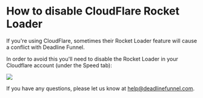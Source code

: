 # How to disable CloudFlare Rocket Loader

If you're using CloudFlare, sometimes their Rocket Loader feature will cause a conflict with Deadline Funnel.

In order to avoid this you'll need to disable the Rocket Loader in your Cloudflare account \(under the Speed tab\):

![](https://d33v4339jhl8k0.cloudfront.net/docs/assets/53974d6ce4b0c76107b109d1/images/5a148f2e042863319924a6a9/file-6Pf1aL4AaL.png)

If you have any questions, please let us know at [help@deadlinefunnel.com](mailto:mailto:help@deadlinefunnel.com).

